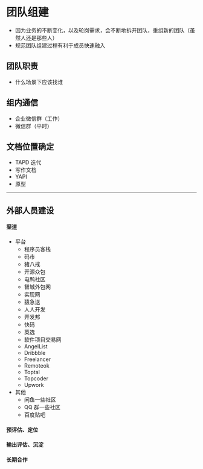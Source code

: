 

# 团队组建

- 因为业务的不断变化，以及轮岗需求，会不断地拆开团队，重组新的团队（虽然人还是那些人）
- 规范团队组建过程有利于成员快速融入

## 团队职责

- 什么场景下应该找谁

## 组内通信

- 企业微信群（工作）
- 微信群（平时）

## 文档位置确定

- TAPD 迭代
- 写作文档
- YAPI
- 原型

-------------------------------------------------------------------

## 外部人员建设

#### 渠道

- 平台
    - 程序员客栈
    - 码市
    - 猪八戒
    - 开源众包
    - 电鸭社区
    - 智城外包网
    - 实现网
    - 猿急送
    - 人人开发
    - 开发邦
    - 快码
    - 英选
    - 软件项目交易网
    - AngelList
    - Dribbble
    - Freelancer
    - Remoteok
    - Toptal
    - Topcoder
    - Upwork
- 其他
    - 闲鱼一些社区
    - QQ 群一些社区
    - 百度贴吧


#### 预评估、定位

#### 输出评估、沉淀

#### 长期合作




